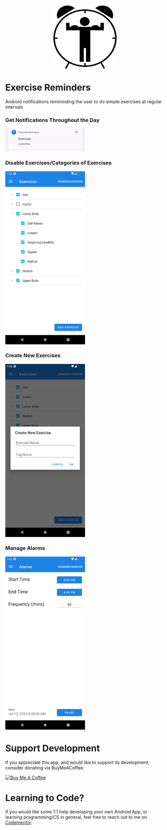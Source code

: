 <p align="center">
  <img src=icon_svgs/main_icon.svg height=200 width=200>
</p>

# Exercise Reminders
Android notifications remininding the user to do simple exercises at regular intervals

### Get Notifications Throughout the Day

<img src=Screenshots/notification.png width=50%>

### Disable Exercises/Categories of Exercises

<img src=Screenshots/manage_exercises.png width=50%/>

### Create New Exercises
<img src=Screenshots/add_new_exercise.png width=50%/>

### Manage Alarms
<img src=Screenshots/manage_alarms.png width=50%/>

# Support Development

If you appreciate this app, and would like to support its development, consider
donating via BuyMeACoffee:

<a href="https://www.buymeacoffee.com/crogers" target="_blank"><img src="https://cdn.buymeacoffee.com/buttons/v2/default-yellow.png" alt="Buy Me A Coffee" style="height: 60px !important;width: 217px !important;" ></a>


# Learning to Code?

If you would like some 1:1 help developing your own Android App, or learning programming/CS
in general, feel free to reach out to me on [Codementor](https://www.codementor.io/@crogers).
